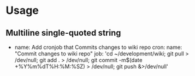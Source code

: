 # Usage

## Multiline single-quoted string

  - name: Add cronjob that Commits changes to wiki repo
    cron:
      name: "Commit changes to wiki repo"
      job: 'cd ~/development/wiki; git pull > /dev/null; git add . > /dev/null;
            git commit -m$(date +\%Y\%m\%dT\%H:\%M:\%SZ) > /dev/null;
            git push &>/dev/null'
